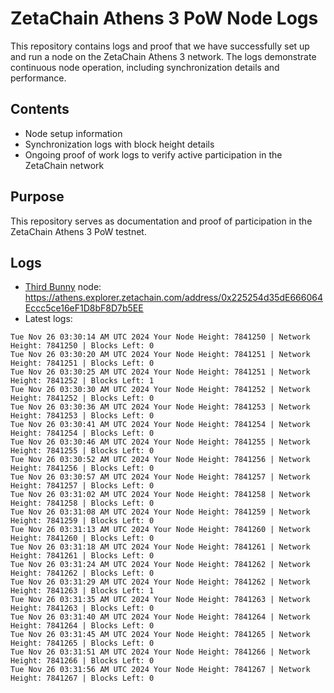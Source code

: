 # ZetaChain Athens 3 PoW Node Logs
This repository contains logs and proof that we have successfully set up and run a node on the ZetaChain Athens 3 network. The logs demonstrate continuous node operation, including synchronization details and performance.

## Contents
- Node setup information
- Synchronization logs with block height details
- Ongoing proof of work logs to verify active participation in the ZetaChain network

## Purpose
This repository serves as documentation and proof of participation in the ZetaChain Athens 3 PoW testnet.

## Logs

- [Third Bunny](https://thirdbunny.xyz/) node: https://athens.explorer.zetachain.com/address/0x225254d35dE666064Eccc5ce16eF1D8bF8D7b5EE
- Latest logs:
```
Tue Nov 26 03:30:14 AM UTC 2024 Your Node Height: 7841250 | Network Height: 7841250 | Blocks Left: 0
Tue Nov 26 03:30:20 AM UTC 2024 Your Node Height: 7841251 | Network Height: 7841251 | Blocks Left: 0
Tue Nov 26 03:30:25 AM UTC 2024 Your Node Height: 7841251 | Network Height: 7841252 | Blocks Left: 1
Tue Nov 26 03:30:30 AM UTC 2024 Your Node Height: 7841252 | Network Height: 7841252 | Blocks Left: 0
Tue Nov 26 03:30:36 AM UTC 2024 Your Node Height: 7841253 | Network Height: 7841253 | Blocks Left: 0
Tue Nov 26 03:30:41 AM UTC 2024 Your Node Height: 7841254 | Network Height: 7841254 | Blocks Left: 0
Tue Nov 26 03:30:46 AM UTC 2024 Your Node Height: 7841255 | Network Height: 7841255 | Blocks Left: 0
Tue Nov 26 03:30:52 AM UTC 2024 Your Node Height: 7841256 | Network Height: 7841256 | Blocks Left: 0
Tue Nov 26 03:30:57 AM UTC 2024 Your Node Height: 7841257 | Network Height: 7841257 | Blocks Left: 0
Tue Nov 26 03:31:02 AM UTC 2024 Your Node Height: 7841258 | Network Height: 7841258 | Blocks Left: 0
Tue Nov 26 03:31:08 AM UTC 2024 Your Node Height: 7841259 | Network Height: 7841259 | Blocks Left: 0
Tue Nov 26 03:31:13 AM UTC 2024 Your Node Height: 7841260 | Network Height: 7841260 | Blocks Left: 0
Tue Nov 26 03:31:18 AM UTC 2024 Your Node Height: 7841261 | Network Height: 7841261 | Blocks Left: 0
Tue Nov 26 03:31:24 AM UTC 2024 Your Node Height: 7841262 | Network Height: 7841262 | Blocks Left: 0
Tue Nov 26 03:31:29 AM UTC 2024 Your Node Height: 7841262 | Network Height: 7841263 | Blocks Left: 1
Tue Nov 26 03:31:35 AM UTC 2024 Your Node Height: 7841263 | Network Height: 7841263 | Blocks Left: 0
Tue Nov 26 03:31:40 AM UTC 2024 Your Node Height: 7841264 | Network Height: 7841264 | Blocks Left: 0
Tue Nov 26 03:31:45 AM UTC 2024 Your Node Height: 7841265 | Network Height: 7841265 | Blocks Left: 0
Tue Nov 26 03:31:51 AM UTC 2024 Your Node Height: 7841266 | Network Height: 7841266 | Blocks Left: 0
Tue Nov 26 03:31:56 AM UTC 2024 Your Node Height: 7841267 | Network Height: 7841267 | Blocks Left: 0
```
